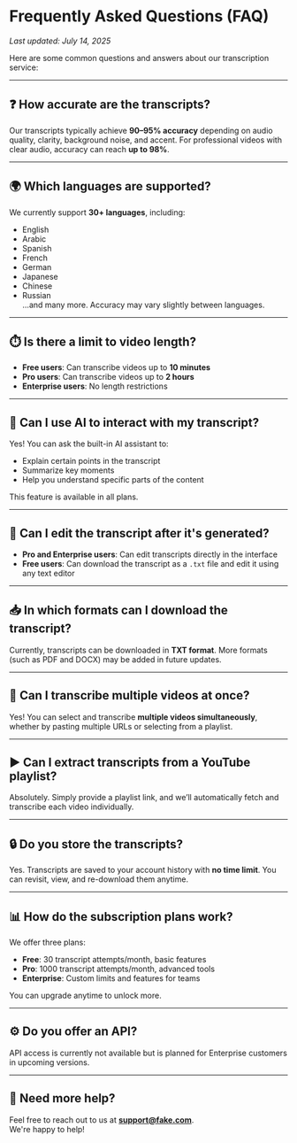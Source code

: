 # Frequently Asked Questions (FAQ)

_Last updated: July 14, 2025_

Here are some common questions and answers about our transcription service:

---

## ❓ How accurate are the transcripts?

Our transcripts typically achieve **90–95% accuracy** depending on audio quality, clarity, background noise, and accent. For professional videos with clear audio, accuracy can reach **up to 98%**.

---

## 🌍 Which languages are supported?

We currently support **30+ languages**, including:
- English
- Arabic
- Spanish
- French
- German
- Japanese
- Chinese
- Russian  
...and many more. Accuracy may vary slightly between languages.

---

## ⏱️ Is there a limit to video length?

- **Free users**: Can transcribe videos up to **10 minutes**
- **Pro users**: Can transcribe videos up to **2 hours**
- **Enterprise users**: No length restrictions

---

## 🧠 Can I use AI to interact with my transcript?

Yes! You can ask the built-in AI assistant to:
- Explain certain points in the transcript
- Summarize key moments
- Help you understand specific parts of the content

This feature is available in all plans.

---

## 📝 Can I edit the transcript after it's generated?

- **Pro and Enterprise users**: Can edit transcripts directly in the interface
- **Free users**: Can download the transcript as a `.txt` file and edit it using any text editor

---

## 📥 In which formats can I download the transcript?

Currently, transcripts can be downloaded in **TXT format**. More formats (such as PDF and DOCX) may be added in future updates.

---

## 📁 Can I transcribe multiple videos at once?

Yes! You can select and transcribe **multiple videos simultaneously**, whether by pasting multiple URLs or selecting from a playlist.

---

## ▶️ Can I extract transcripts from a YouTube playlist?

Absolutely. Simply provide a playlist link, and we’ll automatically fetch and transcribe each video individually.

---

## 🔒 Do you store the transcripts?

Yes. Transcripts are saved to your account history with **no time limit**. You can revisit, view, and re-download them anytime.

---

## 📊 How do the subscription plans work?

We offer three plans:

- **Free**: 30 transcript attempts/month, basic features
- **Pro**: 1000 transcript attempts/month, advanced tools
- **Enterprise**: Custom limits and features for teams

You can upgrade anytime to unlock more.

---

## ⚙️ Do you offer an API?

API access is currently not available but is planned for Enterprise customers in upcoming versions.

---

## 📧 Need more help?

Feel free to reach out to us at **support@fake.com**.  
We're happy to help!

